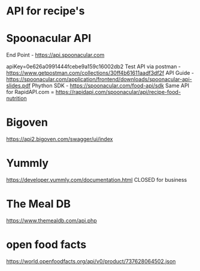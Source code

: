 # API for recipe's

# Spoonacular API
End Point - https://api.spoonacular.com

apiKey=0e626a0991444fcebe9a159c16002db2
Test API via postman - https://www.getpostman.com/collections/30ff4b61611aadf3df2f
API Guide - https://spoonacular.com/application/frontend/downloads/spoonacular-api-slides.pdf
Phython SDK - https://spoonacular.com/food-api/sdk
Same API for RapidAPI.com = https://rapidapi.com/spoonacular/api/recipe-food-nutrition

# Bigoven
https://api2.bigoven.com/swagger/ui/index

# Yummly 
https://developer.yummly.com/documentation.html
CLOSED for business

# The Meal DB
https://www.themealdb.com/api.php

# open food facts
https://world.openfoodfacts.org/api/v0/product/737628064502.json
